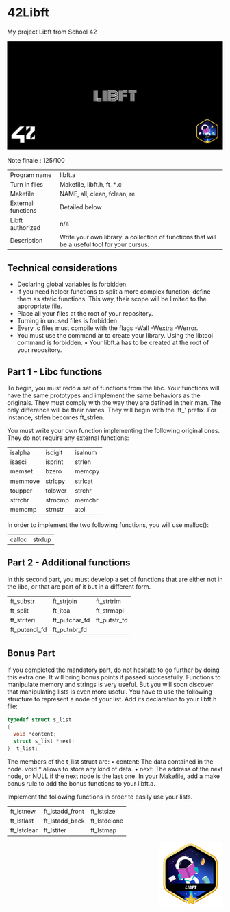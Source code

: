 # 42Libft
My project Libft from School 42

![42Libft-cover](cover-libft-bonus.png)

Note finale : 125/100

<table>
  <tr><td>Program name</td><td>libft.a</td></tr>
  <tr><td>Turn in files</td><td>Makefile, libft.h, ft_*.c</td></tr>
  <tr><td>Makefile</td><td>NAME, all, clean, fclean, re</td></tr>
  <tr><td>External functions</td><td>Detailed below</td></tr>
  <tr><td>Libft authorized</td><td>n/a</td></tr>
  <tr><td>Description</td><td>Write your own library: a collection of functions that will be a useful tool for your cursus.</td></tr>
</table>

## Technical considerations

* Declaring global variables is forbidden.
* If you need helper functions to split a more complex function, define them as static
functions. This way, their scope will be limited to the appropriate file.
* Place all your files at the root of your repository.
* Turning in unused files is forbidden.
* Every .c files must compile with the flags -Wall -Wextra -Werror.
* You must use the command ar to create your library. Using the libtool command
is forbidden.
• Your libft.a has to be created at the root of your repository.

## Part 1 - Libc functions

To begin, you must redo a set of functions from the libc. Your functions will have the
same prototypes and implement the same behaviors as the originals. They must comply
with the way they are defined in their man. The only difference will be their names. They
will begin with the ’ft_’ prefix. For instance, strlen becomes ft_strlen.

You must write your own function implementing the following original ones. They do
not require any external functions:

<table>
  <tr><td>isalpha</td><td>isdigit</td><td>isalnum</td></tr>
  <tr><td>isascii</td><td>isprint</td><td>strlen</td></tr>
  <tr><td>memset</td><td>bzero</td><td>memcpy</td></tr>
  <tr><td>memmove</td><td>strlcpy</td><td>strlcat</td></tr>
  <tr><td>toupper</td><td>tolower</td><td>strchr</td></tr>
  <tr><td>strrchr</td><td>strncmp</td><td>memchr</td></tr>
  <tr><td>memcmp</td><td>strnstr</td><td>atoi</td></tr>
</table>

In order to implement the two following functions, you will use malloc():
<table><tr><td>calloc</td><td>strdup</td></tr></table>

## Part 2 - Additional functions

In this second part, you must develop a set of functions that are either not in the libc,
or that are part of it but in a different form.

<table>
  <tr><td>ft_substr</td><td>ft_strjoin</td><td>ft_strtrim</td></tr>
  <tr><td>ft_split</td><td>ft_itoa</td><td>ft_strmapi</td></tr>
  <tr><td>ft_striteri</td><td>ft_putchar_fd</td><td>ft_putstr_fd</td></tr>
  <tr><td>ft_putendl_fd</td><td>ft_putnbr_fd</td></tr>
</table>

## Bonus Part

If you completed the mandatory part, do not hesitate to go further by doing this extra
one. It will bring bonus points if passed successfully.
Functions to manipulate memory and strings is very useful. But you will soon discover
that manipulating lists is even more useful.
You have to use the following structure to represent a node of your list. Add its
declaration to your libft.h file:

```c
typedef struct s_list
{
  void *content;
  struct s_list *next;
}  t_list;
```

The members of the t_list struct are:
• content: The data contained in the node.
void * allows to store any kind of data.
• next: The address of the next node, or NULL if the next node is the last one.
In your Makefile, add a make bonus rule to add the bonus functions to your libft.a.

Implement the following functions in order to easily use your lists.

<table>
  <tr><td>ft_lstnew</td><td>ft_lstadd_front</td><td>ft_lstsize</td></tr>
  <tr><td>ft_lstlast</td><td>ft_lstadd_back</td><td>ft_lstdelone</td></tr>
  <tr><td>ft_lstclear</td><td>ft_lstiter</td><td>ft_lstmap</td></tr>
</table>



<img align="right" src="libftm.png">
